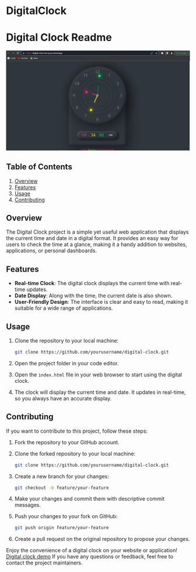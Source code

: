 # DigitalClock
# Digital Clock Readme

![Digital Clock](clock.PNG)

## Table of Contents

1. [Overview](#overview)
2. [Features](#features)
3. [Usage](#usage)
4. [Contributing](#contributing)

## Overview

The Digital Clock project is a simple yet useful web application that displays the current time and date in a digital format. It provides an easy way for users to check the time at a glance, making it a handy addition to websites, applications, or personal dashboards.

## Features

- **Real-time Clock**: The digital clock displays the current time with real-time updates.
- **Date Display**: Along with the time, the current date is also shown.
- **User-Friendly Design**: The interface is clear and easy to read, making it suitable for a wide range of applications.

## Usage

1. Clone the repository to your local machine:

   ```bash
   git clone https://github.com/yourusername/digital-clock.git
   ```

2. Open the project folder in your code editor.

3. Open the `index.html` file in your web browser to start using the digital clock.

4. The clock will display the current time and date. It updates in real-time, so you always have an accurate display.


## Contributing

If you want to contribute to this project, follow these steps:

1. Fork the repository to your GitHub account.

2. Clone the forked repository to your local machine:

   ```bash
   git clone https://github.com/yourusername/digital-clock.git
   ```

3. Create a new branch for your changes:

   ```bash
   git checkout -b feature/your-feature
   ```

4. Make your changes and commit them with descriptive commit messages.

5. Push your changes to your fork on GitHub:

   ```bash
   git push origin feature/your-feature
   ```

6. Create a pull request on the original repository to propose your changes.


Enjoy the convenience of a digital clock on your website or application! [Digital clock demo](https://digital-clock-ten-puce.vercel.app/) If you have any questions or feedback, feel free to contact the project maintainers.

